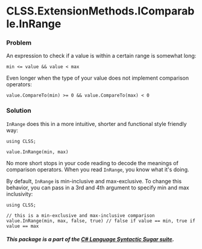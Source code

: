 ﻿# CLSS.ExtensionMethods.IComparable.InRange

### Problem

An expression to check if a value is within a certain range is somewhat long:

```
min <= value && value < max
```

Even longer when the type of your value does not implement comparison operators:

```
value.CompareTo(min) >= 0 && value.CompareTo(max) < 0
```

### Solution

`InRange` does this in a more intuitive, shorter and functional style friendly way:

```
using CLSS;

value.InRange(min, max)
```

No more short stops in your code reading to decode the meanings of comparison operators. When you read `InRange`, you know what it's doing.

By default, `InRange` is min-inclusive and max-exclusive. To change this behavior, you can pass in a 3rd and 4th argument to specify min and max inclusivity:

```
using CLSS;

// this is a min-exclusive and max-inclusive comparison
value.InRange(min, max, false, true) // false if value == min, true if value == max
```

##### This package is a part of the [C# Language Syntactic Sugar suite](https://github.com/tonygiang/CLSS).